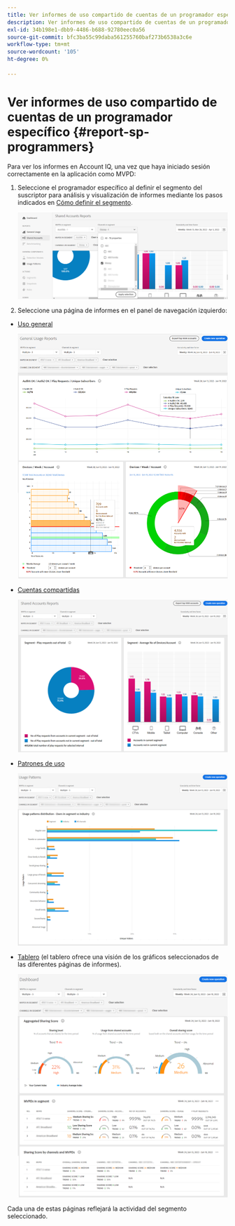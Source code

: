 ```yaml
---
title: Ver informes de uso compartido de cuentas de un programador específico
description: Ver informes de uso compartido de cuentas de un programador específico
exl-id: 34b198e1-dbb9-4486-b688-92780eec0a56
source-git-commit: bfc3ba55c99daba561255760baf273b6538a3c6e
workflow-type: tm+mt
source-wordcount: '105'
ht-degree: 0%

---
```


# Ver informes de uso compartido de cuentas de un programador específico {#report-sp-programmers}

Para ver los informes en Account IQ, una vez que haya iniciado sesión correctamente en la aplicación como MVPD:

1. Seleccione el programador específico al definir el segmento del suscriptor para análisis y visualización de informes mediante los pasos indicados en [Cómo definir el segmento](/help/AccountIQ/howto-select-segment-timeframe.md).

   ![seleccionar canales](assets/programmer-selection.png)


1. Seleccione una página de informes en el panel de navegación izquierdo:

* [Uso general](/help/AccountIQ/general-usage-reports.md)

   ![](assets/specific-mvpd-gen-usage.png)
* [Cuentas compartidas](/help/AccountIQ/shared-acc-reports.md)

   ![](assets/specific-mvpd-shared-acc.png)
* [Patrones de uso](/help/AccountIQ/usage-patterns.md)

   ![](assets/specific-mvpd-usage-pattern.png)

* [Tablero](/help/AccountIQ/dashboard.md) (el tablero ofrece una visión de los gráficos seleccionados de las diferentes páginas de informes).

   ![](assets/specific-mvpd-dashboard.png)

Cada una de estas páginas reflejará la actividad del segmento seleccionado.
